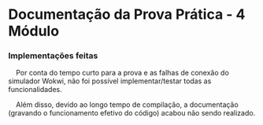 # Documentação da Prova Prática - 4 Módulo

### Implementações feitas

&nbsp;&nbsp;&nbsp;&nbsp;Por conta do tempo curto para a prova e as falhas de conexão do simulador Wokwi, não foi possível implementar/testar todas as funcionalidades.

&nbsp;&nbsp;&nbsp;&nbsp;Além disso, devido ao longo tempo de compilação, a documentação (gravando o funcionamento efetivo do código) acabou não sendo realizado.